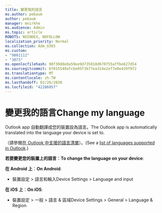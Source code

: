 ```yaml
---
title: 變更我的語言
ms.author: pebaum
author: pebaum
manager: mnirkhe
ms.audience: Admin
ms.topic: article
ROBOTS: NOINDEX, NOFOLLOW
localization_priority: Normal
ms.collection: Adm_O365
ms.custom:
- "9001112"
- "3073"
ms.openlocfilehash: 98f30d8e0a59ee9d735818d670755affbe627d54
ms.sourcegitcommit: 67015549afcbe05f3b77ea314e2ef7e0e439f9f2
ms.translationtype: MT
ms.contentlocale: zh-TW
ms.lasthandoff: 02/26/2020
ms.locfileid: "42286057"
---
```

# <a name="change-my-language"></a><span data-ttu-id="a6b2c-102">變更我的語言</span><span class="sxs-lookup"><span data-stu-id="a6b2c-102">Change my language</span></span>

<span data-ttu-id="a6b2c-103">Outlook app 自動翻譯成您的裝置設為語言。</span><span class="sxs-lookup"><span data-stu-id="a6b2c-103">The Outlook app is automatically translated into the language your device is set to.</span></span> 

<span data-ttu-id="a6b2c-104">（請參閱[在 Outlook 中支援的語言清單](https://acompli.helpshift.com/a/outlook/?s=general-questions&f=in-which-languages-is-your-app-translated)）。</span><span class="sxs-lookup"><span data-stu-id="a6b2c-104">(See a [list of languages supported in Outlook](https://acompli.helpshift.com/a/outlook/?s=general-questions&f=in-which-languages-is-your-app-translated).)</span></span> 

<span data-ttu-id="a6b2c-105">**若要變更您的裝置上的語言**：</span><span class="sxs-lookup"><span data-stu-id="a6b2c-105">**To change the language on your device**:</span></span> 

<span data-ttu-id="a6b2c-106">**在 Android 上**：</span><span class="sxs-lookup"><span data-stu-id="a6b2c-106">**On Android**:</span></span> 

- <span data-ttu-id="a6b2c-107">裝置設定 > 語言和輸入</span><span class="sxs-lookup"><span data-stu-id="a6b2c-107">Device Settings > Language and input</span></span> 

<span data-ttu-id="a6b2c-108">**在 iOS 上**：</span><span class="sxs-lookup"><span data-stu-id="a6b2c-108">**On iOS**:</span></span> 

- <span data-ttu-id="a6b2c-109">裝置設定 > 一般 > 語言 & 區域</span><span class="sxs-lookup"><span data-stu-id="a6b2c-109">Device Settings > General > Language & Region</span></span> 
